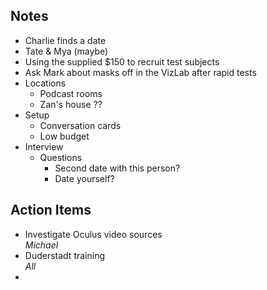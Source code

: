 

## Notes

- Charlie finds a date
- Tate &amp; Mya (maybe)
- Using the supplied $150 to recruit test subjects
- Ask Mark about masks off in the VizLab after rapid tests
- Locations
  - Podcast rooms
  - Zan's house ??
- Setup
  - Conversation cards
  - Low budget
- Interview
  - Questions
    - Second date with this person?
    - Date yourself?

## Action Items

- Investigate Oculus video sources<br>_Michael_
- Duderstadt training<br>_All_
- 